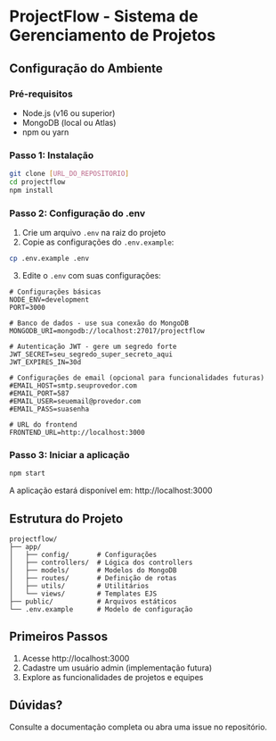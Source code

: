 # ProjectFlow - Sistema de Gerenciamento de Projetos

## Configuração do Ambiente

### Pré-requisitos
- Node.js (v16 ou superior)
- MongoDB (local ou Atlas)
- npm ou yarn

### Passo 1: Instalação
```bash
git clone [URL_DO_REPOSITORIO]
cd projectflow
npm install
```

### Passo 2: Configuração do .env
1. Crie um arquivo `.env` na raiz do projeto
2. Copie as configurações do `.env.example`:
```bash
cp .env.example .env
```
3. Edite o `.env` com suas configurações:

```env
# Configurações básicas
NODE_ENV=development
PORT=3000

# Banco de dados - use sua conexão do MongoDB
MONGODB_URI=mongodb://localhost:27017/projectflow

# Autenticação JWT - gere um segredo forte
JWT_SECRET=seu_segredo_super_secreto_aqui
JWT_EXPIRES_IN=30d

# Configurações de email (opcional para funcionalidades futuras)
#EMAIL_HOST=smtp.seuprovedor.com
#EMAIL_PORT=587
#EMAIL_USER=seuemail@provedor.com
#EMAIL_PASS=suasenha

# URL do frontend
FRONTEND_URL=http://localhost:3000
```

### Passo 3: Iniciar a aplicação
```bash
npm start
```

A aplicação estará disponível em: http://localhost:3000

## Estrutura do Projeto
```
projectflow/
├── app/
│   ├── config/       # Configurações
│   ├── controllers/  # Lógica dos controllers
│   ├── models/       # Modelos do MongoDB
│   ├── routes/       # Definição de rotas
│   ├── utils/        # Utilitários
│   └── views/        # Templates EJS
├── public/           # Arquivos estáticos
└── .env.example      # Modelo de configuração
```

## Primeiros Passos
1. Acesse http://localhost:3000
2. Cadastre um usuário admin (implementação futura)
3. Explore as funcionalidades de projetos e equipes

## Dúvidas?
Consulte a documentação completa ou abra uma issue no repositório.
